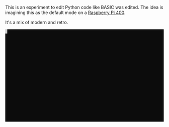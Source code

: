 This is an experiment to edit Python code like BASIC was edited. The idea is imagining this as the default mode on a [Raspberry Pi 400](https://www.raspberrypi.org/products/raspberry-pi-400/).

It's a mix of modern and retro.

![Example](./example.svg)

